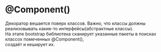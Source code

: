 # @Component()

Декоратор вешается поверх классов. Важно, что классы должны реализовывать какие-то интерфейсы(абстрактные классы).  
На этапе bootstrap библиотека сканирует указанные пакеты в поисках классох помеченных @Component(),  
создаёт и кеширует их.
